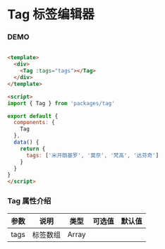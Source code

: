 # Tag 标签编辑器 


### DEMO

```html

<template>
  <div>
    <Tag :tags="tags"></Tag>
  </div>
</template>

<script>
import { Tag } from 'packages/tag'

export default {
  components: {
    Tag
  },
  data() {
    return {
      tags: ['米开朗基罗', '莫奈', '梵高', '达芬奇']
    }
  }
}
</script>

```

###  Tag 属性介绍

| 参数      | 说明        | 类型       | 可选值        | 默认值     |
|----------|-------------|-----------|--------------|-----------|
| tags     | 标签数组     | Array     |              |           |